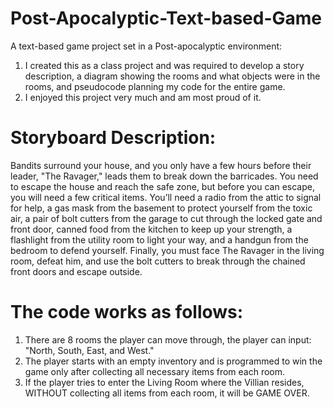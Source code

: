 # Post-Apocalyptic-Text-based-Game
A text-based game project set in a Post-apocalyptic environment:

1. I created this as a class project and was required to develop a story description, a diagram showing the rooms and what objects were in the rooms, and pseudocode planning my code for the entire game.
2. I enjoyed this project very much and am most proud of it.

# Storyboard Description:

Bandits surround your house, and you only have a few hours before their leader, "The Ravager," leads them to break down the barricades. You need to escape the house and reach the safe zone, but before you can escape, you will need a few critical items. You’ll need a radio from the attic to signal for help, a gas mask from the basement to protect yourself from the toxic air, a pair of bolt cutters from the garage to cut through the locked gate and front door, canned food from the kitchen to keep up your strength, a flashlight from the utility room to light your way, and a handgun from the bedroom to defend yourself. Finally, you must face The Ravager in the living room, defeat him, and use the bolt cutters to break through the chained front doors and escape outside.

# The code works as follows:

1. There are 8 rooms the player can move through, the player can input: "North, South, East, and West."
2. The player starts with an empty inventory and is programmed to win the game only after collecting all necessary items from each room.
3. If the player tries to enter the Living Room where the Villian resides, WITHOUT collecting all items from each room, it will be GAME OVER.
